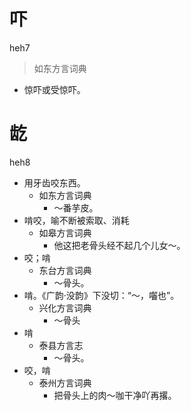 # 吓
heh7
> 如东方言词典
- 惊吓或受惊吓。

# 龁
heh8
+ 用牙齿咬东西。
  * 如东方言词典
    - ～番芋皮。
+ 啃咬，喻不断被索取、消耗
  * 如皋方言词典
    - 他这把老骨头经不起几个儿女～。
+ 咬；啃
  * 东台方言词典
    - ～骨头。
+ 啃。《广韵·没韵》下没切：“～，囓也”。
  * 兴化方言词典
    - ～骨头
+ 啃
  * 泰县方言志
    - ～骨头。
+ 咬，啃
  * 泰州方言词典
    - 把骨头上的肉～咖干净吖再撂。
